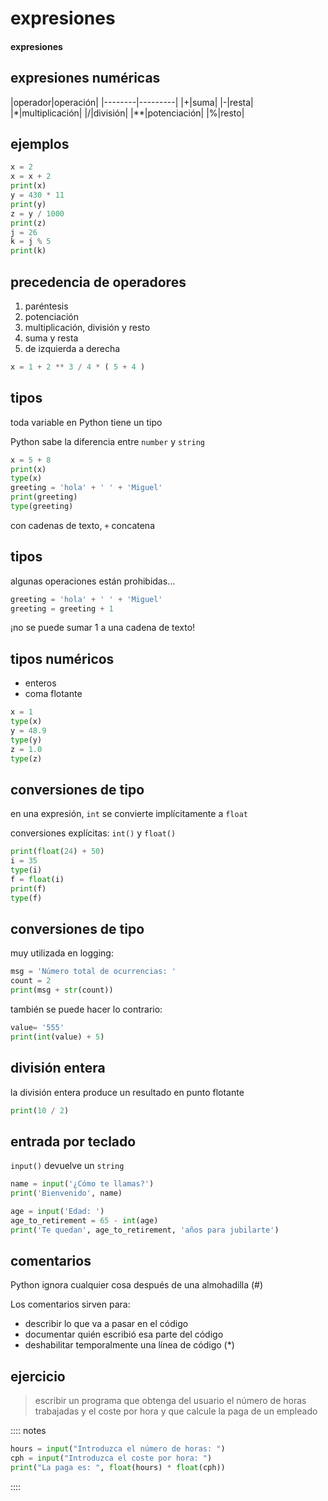 # expresiones
#### expresiones

## expresiones numéricas
|operador|operación| <!-- .slide: style="font-size: 30px;"-->
|--------|---------|
|+|suma|
|-|resta|
|*|multiplicación|
|/|división|
|**|potenciación|
|%|resto|

## ejemplos

~~~python
x = 2
x = x + 2
print(x)
y = 430 * 11
print(y)
z = y / 1000
print(z)
j = 26
k = j % 5
print(k)
~~~

## precedencia de operadores

1. paréntesis
2. potenciación
3. multiplicación, división y resto
4. suma y resta
5. de izquierda a derecha

~~~python
x = 1 + 2 ** 3 / 4 * ( 5 + 4 )
~~~

## tipos

toda variable en Python tiene un tipo

Python sabe la diferencia entre `number` y `string`

~~~python
x = 5 + 8
print(x)
type(x)
greeting = 'hola' + ' ' + 'Miguel'
print(greeting)
type(greeting)
~~~

con cadenas de texto, `+` concatena

## tipos

algunas operaciones están prohibidas...

~~~python
greeting = 'hola' + ' ' + 'Miguel'
greeting = greeting + 1
~~~

¡no se puede sumar 1 a una cadena de texto!

## tipos numéricos

- enteros
- coma flotante

~~~python
x = 1 
type(x)
y = 48.9
type(y)
z = 1.0
type(z)
~~~

## conversiones de tipo
en una expresión, `int` se convierte implícitamente a `float`

conversiones explícitas: `int()` y `float()`

~~~python
print(float(24) + 50)
i = 35
type(i)
f = float(i)
print(f)
type(f)
~~~

## conversiones de tipo

muy utilizada en logging:

~~~python
msg = 'Número total de ocurrencias: '
count = 2
print(msg + str(count))
~~~

también se puede hacer lo contrario:

~~~python
value= '555'
print(int(value) + 5)
~~~

## división entera

la división entera produce un resultado en punto flotante

~~~python
print(10 / 2)
~~~

## entrada por teclado

`input()` devuelve un `string`

~~~python
name = input('¿Cómo te llamas?')
print('Bienvenido', name)
~~~

~~~python
age = input('Edad: ')
age_to_retirement = 65 - int(age)
print('Te quedan', age_to_retirement, 'años para jubilarte')
~~~

## comentarios

Python ignora cualquier cosa después de una almohadilla (#)

Los comentarios sirven para:

- describir lo que va a pasar en el código
- documentar quién escribió esa parte del código
- deshabilitar temporalmente una línea de código (*)

## ejercicio

>escribir un programa que obtenga del usuario el número de horas trabajadas y el coste por hora y que calcule la paga de un empleado


:::: notes
~~~~python
hours = input("Introduzca el número de horas: ")
cph = input("Introduzca el coste por hora: ")
print("La paga es: ", float(hours) * float(cph))
~~~~
::::

